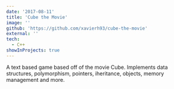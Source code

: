 ```yaml
---
date: '2017-08-11'
title: 'Cube the Movie'
image: ''
github: 'https://github.com/xavierh93/cube-the-movie'
external: ''
tech:
  - C++
showInProjects: true
---
```


A text based game based off of the movie Cube. Implements data structures, polymorphism, pointers, iheritance, objects, memory management and more.
